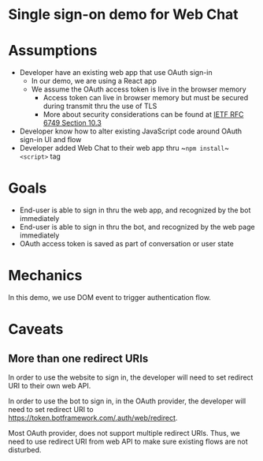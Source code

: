 # Single sign-on demo for Web Chat

# Assumptions

- Developer have an existing web app that use OAuth sign-in
   - In our demo, we are using a React app
   - We assume the OAuth access token is live in the browser memory
      - Access token can live in browser memory but must be secured during transmit thru the use of TLS
      - More about security considerations can be found at [IETF RFC 6749 Section 10.3](https://tools.ietf.org/html/rfc6749#section-10.3)
- Developer know how to alter existing JavaScript code around OAuth sign-in UI and flow
- Developer added Web Chat to their web app thru ~`npm install`~ `<script>` tag

# Goals

- End-user is able to sign in thru the web app, and recognized by the bot immediately
- End-user is able to sign in thru the bot, and recognized by the web page immediately
- OAuth access token is saved as part of conversation or user state

# Mechanics

In this demo, we use DOM event to trigger authentication flow.

# Caveats

## More than one redirect URIs

In order to use the website to sign in, the developer will need to set redirect URI to their own web API.

In order to use the bot to sign in, in the OAuth provider, the developer will need to set redirect URI to https://token.botframework.com/.auth/web/redirect.

Most OAuth provider, does not support multiple redirect URIs. Thus, we need to use redirect URI from web API to make sure existing flows are not disturbed.
